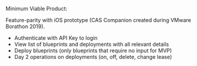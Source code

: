 Minimum Viable Product:

Feature-parity with iOS prototype (CAS Companion created during VMware Borathon 2019).
- Authenticate with API Key to login
- View list of blueprints and deployments with all relevant details
- Deploy blueprints (only blueprints that require no input for MVP)
- Day 2 operations on deployments (on, off, delete, change lease)
